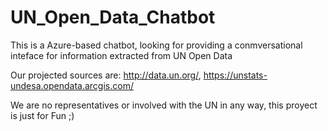 # UN_Open_Data_Chatbot

This is a Azure-based chatbot, looking for providing a conmversational inteface for information extracted from UN Open Data

Our projected sources are: http://data.un.org/, https://unstats-undesa.opendata.arcgis.com/

We are no representatives or involved with the UN in any way, this proyect is just for Fun ;)
